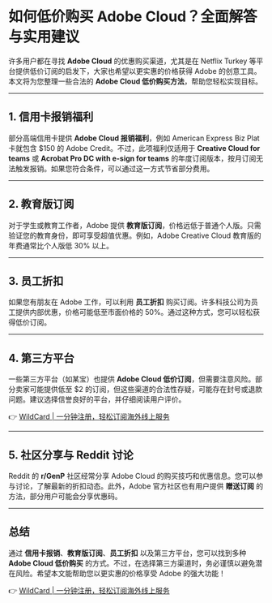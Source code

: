 # 如何低价购买 Adobe Cloud？全面解答与实用建议

许多用户都在寻找 **Adobe Cloud** 的优惠购买渠道，尤其是在 Netflix Turkey 等平台提供低价订阅的启发下，大家也希望以更实惠的价格获得 Adobe 的创意工具。本文将为您整理一些合法的 **Adobe Cloud 低价购买方法**，帮助您轻松实现目标。

---

## 1. 信用卡报销福利

部分高端信用卡提供 **Adobe Cloud 报销福利**，例如 American Express Biz Plat 卡就包含 $150 的 Adobe Credit。不过，此项福利仅适用于 **Creative Cloud for teams** 或 **Acrobat Pro DC with e-sign for teams** 的年度订阅版本，按月订阅无法触发报销。如果您符合条件，可以通过这一方式节省部分费用。

---

## 2. 教育版订阅

对于学生或教育工作者，Adobe 提供 **教育版订阅**，价格远低于普通个人版。只需验证您的教育身份，即可享受超值优惠。例如，Adobe Creative Cloud 教育版的年费通常比个人版低 30% 以上。

---

## 3. 员工折扣

如果您有朋友在 Adobe 工作，可以利用 **员工折扣** 购买订阅。许多科技公司为员工提供内部优惠，价格可能低至市面价格的 50%。通过这种方式，您可以轻松获得低价订阅。

---

## 4. 第三方平台

一些第三方平台（如某宝）也提供 **Adobe Cloud 低价订阅**，但需要注意风险。部分卖家可能提供低至 $2 的订阅，但这些渠道的合法性存疑，可能存在封号或退款问题。建议选择信誉良好的平台，并仔细阅读用户评价。

👉 [WildCard | 一分钟注册，轻松订阅海外线上服务](https://bbtdd.com/WildCard)

---

## 5. 社区分享与 Reddit 讨论

Reddit 的 **r/GenP** 社区经常分享 Adobe Cloud 的购买技巧和优惠信息。您可以参与讨论，了解最新的折扣动态。此外，Adobe 官方社区也有用户提供 **赠送订阅** 的方法，部分用户可能会分享优惠码。

---

## 总结

通过 **信用卡报销**、**教育版订阅**、**员工折扣** 以及第三方平台，您可以找到多种 **Adobe Cloud 低价购买** 的方式。不过，在选择第三方渠道时，务必谨慎以避免潜在风险。希望本文能帮助您以更实惠的价格享受 Adobe 的强大功能！

👉 [WildCard | 一分钟注册，轻松订阅海外线上服务](https://bbtdd.com/WildCard)